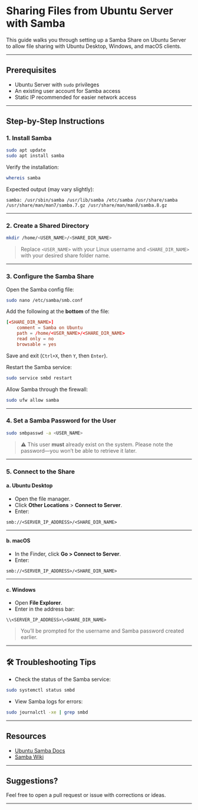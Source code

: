 # Sharing Files from Ubuntu Server with Samba

This guide walks you through setting up a Samba Share on Ubuntu Server to allow file sharing with Ubuntu Desktop, Windows, and macOS clients.

---

## Prerequisites

- Ubuntu Server with `sudo` privileges
- An existing user account for Samba access
- Static IP recommended for easier network access

---

## Step-by-Step Instructions

### 1. Install Samba

```bash
sudo apt update
sudo apt install samba
```

Verify the installation:

```bash
whereis samba
```

Expected output (may vary slightly):

```
samba: /usr/sbin/samba /usr/lib/samba /etc/samba /usr/share/samba /usr/share/man/man7/samba.7.gz /usr/share/man/man8/samba.8.gz
```

---

### 2. Create a Shared Directory

```bash
mkdir /home/<USER_NAME>/<SHARE_DIR_NAME>
```

> Replace `<USER_NAME>` with your Linux username and `<SHARE_DIR_NAME>` with your desired share folder name.

---

### 3. Configure the Samba Share

Open the Samba config file:

```bash
sudo nano /etc/samba/smb.conf
```

Add the following at the **bottom** of the file:

```conf
[<SHARE_DIR_NAME>]
    comment = Samba on Ubuntu
    path = /home/<USER_NAME>/<SHARE_DIR_NAME>
    read only = no
    browsable = yes
```

Save and exit (`Ctrl+X`, then `Y`, then `Enter`).

Restart the Samba service:

```bash
sudo service smbd restart
```

Allow Samba through the firewall:

```bash
sudo ufw allow samba
```

---

### 4. Set a Samba Password for the User

```bash
sudo smbpasswd -a <USER_NAME>
```

> ⚠️ This user **must** already exist on the system. Please note the password—you won’t be able to retrieve it later.

---

### 5. Connect to the Share

#### a. Ubuntu Desktop

- Open the file manager.
- Click **Other Locations** > **Connect to Server**.
- Enter:

```
smb://<SERVER_IP_ADDRESS>/<SHARE_DIR_NAME>
```

---

#### b. macOS

- In the Finder, click **Go > Connect to Server**.
- Enter:

```
smb://<SERVER_IP_ADDRESS>/<SHARE_DIR_NAME>
```

---

#### c. Windows

- Open **File Explorer**.
- Enter in the address bar:

```
\\<SERVER_IP_ADDRESS>\<SHARE_DIR_NAME>
```

> You’ll be prompted for the username and Samba password created earlier.

---

## 🛠️ Troubleshooting Tips

- Check the status of the Samba service:

```bash
sudo systemctl status smbd
```

- View Samba logs for errors:

```bash
sudo journalctl -xe | grep smbd
```

---

## Resources

- [Ubuntu Samba Docs](https://ubuntu.com/server/docs/samba-introduction)
- [Samba Wiki](https://wiki.samba.org/index.php/Main_Page)

---

## Suggestions?

Feel free to open a pull request or issue with corrections or ideas.

---





